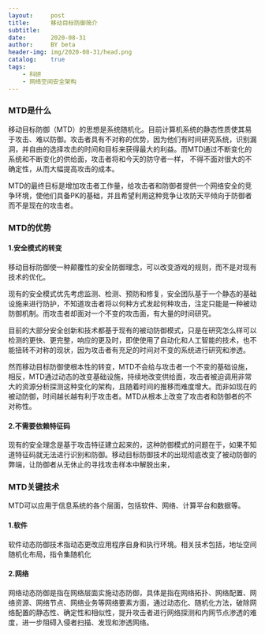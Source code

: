 ```yaml
---
layout:     post
title:      移动目标防御简介
subtitle:   
date:       2020-08-31
author:     BY beta
header-img: img/2020-08-31/head.png
catalog:    true
tags:
    - 科研
    - 网络空间安全架构
---
```




### MTD是什么

移动目标防御（MTD）的思想是系统随机化。目前计算机系统的静态性质使其易于攻击、难以防御。攻击者具有不对称的优势，因为他们有时间研究系统，识别漏洞，并自由的选择攻击的时间和目标来获得最大的利益。而MTD通过不断变化的系统和不断变化的供给面，攻击者将和今天的防守者一样， 不得不面对很大的不确定性，从而大幅提高攻击的成本。

MTD的最终目标是增加攻击者工作量，给攻击者和防御者提供一个网络安全的竞争环境，使他们具备PK的基础，并且希望利用这种竞争让攻防天平倾向于防御者而不是现在的攻击者。

### MTD的优势

#### 1.安全模式的转变

移动目标防御使一种颠覆性的安全防御理念，可以改变游戏的规则，而不是对现有技术的优化。

现有的安全模式优先考虑监测、检测、预防和修复，安全团队基于一个静态的基础设施来进行防护，不知道攻击者将以何种方式发起何种攻击，注定只能是一种被动防御机制。而攻击者却面对一个不变的攻击面，有大量的时间研究。

目前的大部分安全创新和技术都基于现有的被动防御模式，只是在研究怎么样可以检测的更快、更完整，响应的更及时，即使使用了自动化和人工智能的技术，也不能扭转不对称的现状，因为攻击者有充足的时间对不变的系统进行研究和渗透。

然而移动目标防御使根本性的转变，MTD不会给与攻击者一个不变的基础设施，相反，MTD通过动态的改变基础设施，持续地改变供给面，攻击者被迫调用非常大的资源分析探测这种变化的架构，且随着时间的推移而难度增大。而非如现在的被动防御，时间越长越有利于攻击者。MTD从根本上改变了攻击者和防御者的不对称性。

#### 2.不需要依赖特征码

现有的安全理念是基于攻击特征建立起来的，这种防御模式的问题在于，如果不知道特征码就无法进行识别和防御。移动目标防御技术的出现彻底改变了被动防御的弊端，让防御者从无休止的寻找攻击样本中解脱出来，

### MTD关键技术

MTD可以应用于信息系统的各个层面，包括软件、网络、计算平台和数据等。

#### 1.软件

软件动态防御技术指动态更改应用程序自身和执行环境。相关技术包括，地址空间随机化布局，指令集随机化

#### 2.网络

网络动态防御是指在网络层面实施动态防御，具体是指在网络拓扑、网络配置、网络资源、网络节点、网络业务等网络要素方面，通过动态化、随机化方法，破除网络配置的静态性、确定性和相似性，提升攻击者进行网络探测和内网节点渗透的难度，进一步阻碍入侵者扫描、发现和渗透网络。